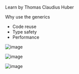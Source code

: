 Learn by Thomas Claudius Huber

Why use the generics
+ Code reuse
+ Type safety
+ Performance


![image](https://user-images.githubusercontent.com/22677953/184493573-07a89bf7-d97b-4516-9aea-e4773d9c9e42.png)


![image](https://user-images.githubusercontent.com/22677953/184534888-3516ad5c-f408-426a-821d-6b4a75e849c6.png)

![image](https://user-images.githubusercontent.com/22677953/185743091-b5d97354-573e-4602-973a-b1455d392ea9.png)

